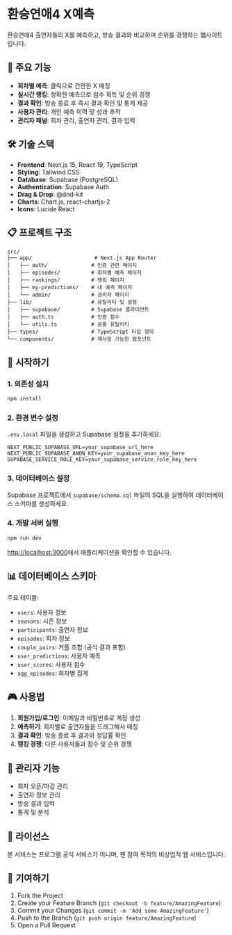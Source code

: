 # 환승연애4 X예측

환승연애4 출연자들의 X를 예측하고, 방송 결과와 비교하며 순위를 경쟁하는 웹사이트입니다.

## 🎯 주요 기능

- **회차별 예측**: 클릭으로 간편한 X 매칭
- **실시간 랭킹**: 정확한 예측으로 점수 획득 및 순위 경쟁
- **결과 확인**: 방송 종료 후 즉시 결과 확인 및 통계 제공
- **사용자 관리**: 개인 예측 이력 및 성과 추적
- **관리자 패널**: 회차 관리, 출연자 관리, 결과 입력

## 🛠 기술 스택

- **Frontend**: Next.js 15, React 19, TypeScript
- **Styling**: Tailwind CSS
- **Database**: Supabase (PostgreSQL)
- **Authentication**: Supabase Auth
- **Drag & Drop**: @dnd-kit
- **Charts**: Chart.js, react-chartjs-2
- **Icons**: Lucide React

## 📋 프로젝트 구조

```
src/
├── app/                    # Next.js App Router
│   ├── auth/              # 인증 관련 페이지
│   ├── episodes/          # 회차별 예측 페이지
│   ├── rankings/          # 랭킹 페이지
│   ├── my-predictions/    # 내 예측 페이지
│   └── admin/             # 관리자 페이지
├── lib/                   # 유틸리티 및 설정
│   ├── supabase/          # Supabase 클라이언트
│   ├── auth.ts            # 인증 함수
│   └── utils.ts           # 공통 유틸리티
├── types/                 # TypeScript 타입 정의
└── components/            # 재사용 가능한 컴포넌트
```

## 🚀 시작하기

### 1. 의존성 설치

```bash
npm install
```

### 2. 환경 변수 설정

`.env.local` 파일을 생성하고 Supabase 설정을 추가하세요:

```env
NEXT_PUBLIC_SUPABASE_URL=your_supabase_url_here
NEXT_PUBLIC_SUPABASE_ANON_KEY=your_supabase_anon_key_here
SUPABASE_SERVICE_ROLE_KEY=your_supabase_service_role_key_here
```

### 3. 데이터베이스 설정

Supabase 프로젝트에서 `supabase/schema.sql` 파일의 SQL을 실행하여 데이터베이스 스키마를 생성하세요.

### 4. 개발 서버 실행

```bash
npm run dev
```

[http://localhost:3000](http://localhost:3000)에서 애플리케이션을 확인할 수 있습니다.

## 📊 데이터베이스 스키마

주요 테이블:
- `users`: 사용자 정보
- `seasons`: 시즌 정보
- `participants`: 출연자 정보
- `episodes`: 회차 정보
- `couple_pairs`: 커플 조합 (공식 결과 포함)
- `user_predictions`: 사용자 예측
- `user_scores`: 사용자 점수
- `agg_episodes`: 회차별 집계

## 🎮 사용법

1. **회원가입/로그인**: 이메일과 비밀번호로 계정 생성
2. **예측하기**: 회차별로 출연자들을 드래그해서 매칭
3. **결과 확인**: 방송 종료 후 결과와 정답률 확인
4. **랭킹 경쟁**: 다른 사용자들과 점수 및 순위 경쟁

## 🔧 관리자 기능

- 회차 오픈/마감 관리
- 출연자 정보 관리
- 방송 결과 입력
- 통계 및 분석

## 📝 라이선스

본 서비스는 프로그램 공식 서비스가 아니며, 팬 참여 목적의 비상업적 웹 서비스입니다.

## 🤝 기여하기

1. Fork the Project
2. Create your Feature Branch (`git checkout -b feature/AmazingFeature`)
3. Commit your Changes (`git commit -m 'Add some AmazingFeature'`)
4. Push to the Branch (`git push origin feature/AmazingFeature`)
5. Open a Pull Request
